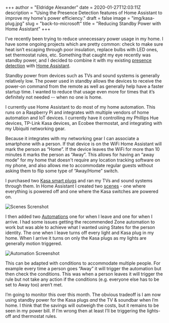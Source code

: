 +++
author = "Eldridge Alexander"
date = 2020-01-27T12:03:11Z
description = "Using the Presence Detection features of Home Assistant to improve my home's power efficiency."
draft = false
image = "img/kasa-plug.jpg"
slug = "back-to-microsoft"
title = "Reducing Standby Power with Home Assistant"
+++

I’ve recently been trying to reduce unnecessary power usage in my home. I have some ongoing projects which are pretty common: check to make sure heat isn’t escaping through poor insulation, replace bulbs with LED ones, set thermostat rules, etc. Something that caught my eye recently was standby power, and I decided to combine it with my existing [presence detection](https://www.home-assistant.io/getting-started/presence-detection/) with [Home Assistant](https://www.home-assistant.io/). 

Standby power from devices such as TVs and sound systems is generally relatively low. The power used in standby allows the devices to receive the power-on command from the remote as well as generally help have a faster startup time. I wanted to reduce that usage even more for times that it’s definitely not needed -- when no one is home.

I currently use Home Assistant to do most of my home automation. This runs on a Raspberry Pi and integrates with multiple vendors of home automation and IoT devices. I currently have it controlling my Phillips Hue devices, TP-Link Kasa devices, an Ecobee thermostat, and integrating with my Ubiquiti networking gear.

Because it integrates with my networking gear I can associate a smartphone with a person. If that device is on the WiFi Home Assistant will mark the person as “Home”. If the device leaves the WiFi for more than 10 minutes it marks the person as “Away”. This allows for having an “away mode” for my home that doesn't require any location tracking software on my phone, and also allows me to accommodate regular guests without asking them to flip some type of “Away/Home” switch.

I purchased two [Kasa smart plugs](https://www.amazon.com/dp/B07B8W2KHZ?&_encoding=UTF8&tag=eldridge0a-20&linkCode=ur2&linkId=02dad32998a9ed4d1af0a9a054ddc0d8&camp=1789&creative=9325) and ran my TVs and sound systems through them. In Home Assistant I created two [scenes](https://www.home-assistant.io/docs/scene/editor/) - one where everything is powered off and one where the Kasa switches are powered on.

![Scenes Screnshot](/img/scene-switch-on.png)

I then added two [Automations](https://www.home-assistant.io/docs/automation/editor/) one for when I leave and one for when I arrive. I had some issues getting the recommended Zone automation to work but was able to achieve what I wanted using States for the person identity. The one when I leave turns off every light and Kasa plug in my home. When I arrive it turns on only the Kasa plugs as my lights are generally motion triggered. 

![Automation Screenshot](/img/automation-trigger.png)

This can be adapted with conditions to accommodate multiple people. For example every time a person goes “Away” it will trigger the automation but then check the conditions. This was when a person leaves it will trigger the rule but not take any action if the conditions (e.g. everyone else has to be set to Away too) aren’t met. 

I’m going to monitor this over this month. The obvious tradeoff is I am now using standby power for the Kasa plugs *and* the TV & soundbar when I’m home. I think that the savings will outweigh the costs, but it remains to be seen in my power bill. If I’m wrong then at least I’ll be triggering the lights-off and thermostat rules.
